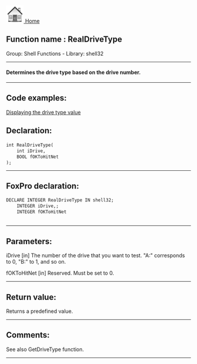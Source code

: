 [<img src="../../images/home.png"> Home ](https://github.com/VFPX/Win32API)  

## Function name : RealDriveType
Group: Shell Functions - Library: shell32    
***  


#### Determines the drive type based on the drive number.
***  


## Code examples:
[Displaying the drive type value](../../samples/sample_012.md)  

## Declaration:
```foxpro  
int RealDriveType(
	int iDrive,
	BOOL fOKToHitNet
);  
```  
***  


## FoxPro declaration:
```foxpro  
DECLARE INTEGER RealDriveType IN shell32;
	INTEGER iDrive,;
	INTEGER fOKToHitNet
  
```  
***  


## Parameters:
iDrive
[in] The number of the drive that you want to test. "A:" corresponds to 0, "B:" to 1, and so on.

fOKToHitNet
[in] Reserved. Must be set to 0.  
***  


## Return value:
Returns a predefined value.  
***  


## Comments:
See also GetDriveType function.  
  
***  

